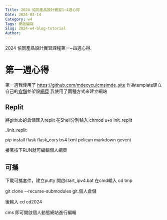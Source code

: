 ```yaml
---
Title: 2024 協同產品設計實習1~4週心得
Date: 2024-03-14
Category: w4
Tags: 網誌編寫
Slug: 2024-w4-blog-tutorial
Author: 
---
```


2024 協同產品設計實習課程第一~四週心得.

<!-- PELICAN_END_SUMMARY -->

# 第一週心得
第一週我使用了 https://github.com/mdecycu/cmsimde_site 作為template建立自己的[倉儲](https://github.com/warsplte/cd2024.git)並架設[網頁](https://warsplte.github.io/cd2024/)
我使用了兩種方式來建立網站
## Replit
將github的倉儲匯入replit 
在Shell分別輸入 
chmod u+x init_replit

./init_replit

pip install flask flask_cors bs4 lxml pelican markdown gevent

接著按下RUN就可編輯個人網頁
## 可攜
下載可攜套件，建立putty
開啟start_ipv4.bat 
在cmd輸入
cd tmp

git clone --recurse-submodules git.個人倉儲

後輸入
cd cd2024

cms
即可開啟個人動態網站進行編輯